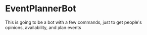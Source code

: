 # EventPlannerBot
This is going to be a bot with a few commands, just to get people's opinions, availability, and plan events
